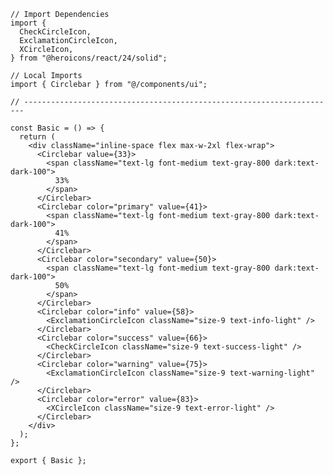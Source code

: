 ﻿```tsx
// Import Dependencies
import {
  CheckCircleIcon,
  ExclamationCircleIcon,
  XCircleIcon,
} from "@heroicons/react/24/solid";

// Local Imports
import { Circlebar } from "@/components/ui";

// ----------------------------------------------------------------------

const Basic = () => {
  return (
    <div className="inline-space flex max-w-2xl flex-wrap">
      <Circlebar value={33}>
        <span className="text-lg font-medium text-gray-800 dark:text-dark-100">
          33%
        </span>
      </Circlebar>
      <Circlebar color="primary" value={41}>
        <span className="text-lg font-medium text-gray-800 dark:text-dark-100">
          41%
        </span>
      </Circlebar>
      <Circlebar color="secondary" value={50}>
        <span className="text-lg font-medium text-gray-800 dark:text-dark-100">
          50%
        </span>
      </Circlebar>
      <Circlebar color="info" value={58}>
        <ExclamationCircleIcon className="size-9 text-info-light" />
      </Circlebar>
      <Circlebar color="success" value={66}>
        <CheckCircleIcon className="size-9 text-success-light" />
      </Circlebar>
      <Circlebar color="warning" value={75}>
        <ExclamationCircleIcon className="size-9 text-warning-light" />
      </Circlebar>
      <Circlebar color="error" value={83}>
        <XCircleIcon className="size-9 text-error-light" />
      </Circlebar>
    </div>
  );
};

export { Basic }; 
```
